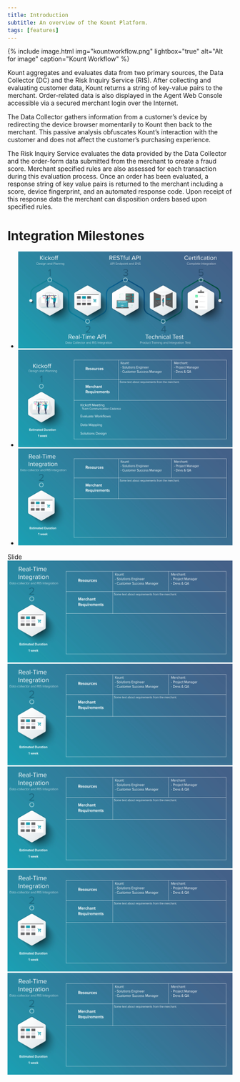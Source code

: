 ```yaml
---
title: Introduction 
subtitle: An overview of the Kount Platform.
tags: [features]
---
```


{% include image.html img="kountworkflow.png" lightbox="true" alt="Alt for image" caption="Kount Workflow" %}

Kount aggregates and evaluates data from two primary sources, the Data Collector (DC) and the Risk Inquiry Service (RIS). After collecting and evaluating customer data, Kount returns a string of key-value pairs to the merchant. Order-related data is also displayed in the Agent Web Console accessible via a secured merchant login over the Internet.

The Data Collector gathers information from a customer’s device by redirecting the device browser momentarily to Kount then back to the merchant. This passive analysis obfuscates Kount’s interaction with the customer and does not affect the customer’s purchasing experience.

The Risk Inquiry Service evaluates the data provided by the Data Collector and the order-form data submitted from the merchant to create a fraud score. Merchant specified rules are also assessed for each transaction during this evaluation process. Once an order has been evaluated, a response string of key value pairs is returned to the merchant including a score, device fingerprint, and an automated response code. Upon receipt of this response data the merchant can disposition orders based upon specified rules.

# Integration Milestones

<div class="uk-position-relative uk-visible-toggle uk-light" tabindex="-1" uk-slideshow="ratio: 7:3; animation: push">
    <ul class="uk-slideshow-items">
        <li>
            <img src="/uploads/slideshow-1/1-Milestone-header.jpg" alt="" uk-cover>
        </li>
        <li>
            <img src="/uploads/slideshow-1/Milestone-body-1.jpg" alt="" uk-cover>
        </li>
        <li>
            <img src="/uploads/slideshow-1/Milestone-body-2.jpg" alt="" uk-cover>
        </li>
    </ul>
    <a class="uk-position-center-left uk-position-small uk-hidden-hover" href="#" uk-slidenav-previous uk-slideshow-item="previous"></a>
    <a class="uk-position-center-right uk-position-small uk-hidden-hover" href="#" uk-slidenav-next uk-slideshow-item="next"></a>
</div>



<div class="uk-h3">Slide</div>
<div class="uk-child-width-1-1@m" uk-grid uk-lightbox="animation: slide">
    <div>
        <a class="uk-inline" href="/uploads/slideshow-1/Milestone-body-2.jpg" data-caption="Caption 1">
            <img src="/uploads/slideshow-1/Milestone-body-2.jpg" alt="">
        </a>
    </div>
    <div>
        <a class="uk-inline" href="images/dark.jpg" data-caption="Caption 2">
            <img src="/uploads/slideshow-1/Milestone-body-2.jpg" alt="">
        </a>
    </div>
    <div>
        <a class="uk-inline" href="images/dark.jpg" data-caption="Caption 2">
            <img src="/uploads/slideshow-1/Milestone-body-2.jpg" alt="">
        </a>
    </div>
    <div>
        <a class="uk-inline" href="images/dark.jpg" data-caption="Caption 2">
            <img src="/uploads/slideshow-1/Milestone-body-2.jpg" alt="">
        </a>
    </div>
    <div>
        <a class="uk-inline" href="images/light.jpg" data-caption="Caption 3">
            <img src="/uploads/slideshow-1/Milestone-body-2.jpg" alt="">
        </a>
    </div>
</div>
